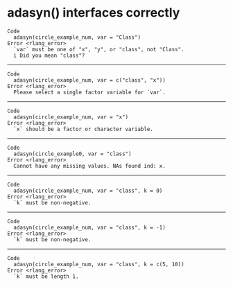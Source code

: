 # adasyn() interfaces correctly

    Code
      adasyn(circle_example_num, var = "Class")
    Error <rlang_error>
      `var` must be one of "x", "y", or "class", not "Class".
      i Did you mean "class"?

---

    Code
      adasyn(circle_example_num, var = c("class", "x"))
    Error <rlang_error>
      Please select a single factor variable for `var`.

---

    Code
      adasyn(circle_example_num, var = "x")
    Error <rlang_error>
      `x` should be a factor or character variable.

---

    Code
      adasyn(circle_example0, var = "class")
    Error <rlang_error>
      Cannot have any missing values. NAs found ind: x.

---

    Code
      adasyn(circle_example_num, var = "class", k = 0)
    Error <rlang_error>
      `k` must be non-negative.

---

    Code
      adasyn(circle_example_num, var = "class", k = -1)
    Error <rlang_error>
      `k` must be non-negative.

---

    Code
      adasyn(circle_example_num, var = "class", k = c(5, 10))
    Error <rlang_error>
      `k` must be length 1.

